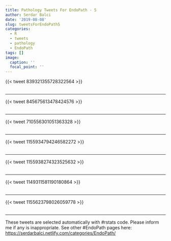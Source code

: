 ```yaml
---
title: Pathology Tweets For EndoPath - 5
author: Serdar Balci
date: '2019-08-08'
slug: tweetsForEndoPath5
categories:
  - R
  - tweets
  - pathology
  - EndoPath
tags: []
image:
  caption: ''
  focal_point: ''
---
```



{{< tweet 839321355728322564 >}}
<br>
<br>
<hr>
{{< tweet 845675613478424576 >}}
<br>
<br>
<hr>
{{< tweet 710556301051363328 >}}
<br>
<br>
<hr>
{{< tweet 1155934794246582272 >}}
<br>
<br>
<hr>
{{< tweet 1155938274323525632 >}}
<br>
<br>
<hr>
{{< tweet 1149311581190180864 >}}
<br>
<br>
<hr>
{{< tweet 1155623798026059778 >}}
<br>
<br>
<hr>


These tweets are selected automatically with #rstats code. Please inform me if any is inappropriate.
See other #EndoPath pages here: https://serdarbalci.netlify.com/categories/EndoPath/
